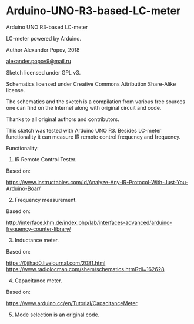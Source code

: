 # Arduino-UNO-R3-based-LC-meter
Arduino UNO R3-based LC-meter
   
   LC-meter powered by Arduino.
   
   Author Alexander Popov, 2018 
   
   alexander.popov9@mail.ru
  
  Sketch licensed under GPL v3.
  
  Schematics licensed under Creative Commons Attribution Share-Alike license.

   The schematics and the sketch is  a compilation from various free sources one can find on the Internet along with original     circuit and code.
   
   Thanks to all original authors and  contributors.
   
   This sketch was tested with Arduino UNO R3.
   Besides LC-meter functionality  it can measure IR remote control frequency 
   and frequency.

   Functionality:

   1. IR Remote Control Tester.
   
   Based on:
   
   https://www.instructables.com/id/Analyze-Any-IR-Protocol-With-Just-You-Arduino-Boar/

   2. Frequency measurement.

   Based on:
   
   http://interface.khm.de/index.php/lab/interfaces-advanced/arduino-frequency-counter-library/

   3.  Inductance meter.

   Based on:
   
   https://0jihad0.livejournal.com/2081.html
   https://www.radiolocman.com/shem/schematics.html?di=162628

   4. Capacitance meter.

   Based on:
   
   https://www.arduino.cc/en/Tutorial/CapacitanceMeter

   5. Mode selection is an original code.
